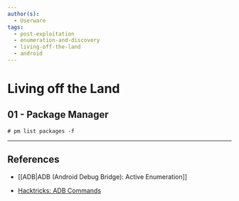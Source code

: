 ```yaml
---
author(s):
  - Userware
tags:
  - post-exploitation
  - enumeration-and-discovery
  - living-off-the-land
  - android
---
```

# Living off the Land

## 01 - Package Manager

```
# pm list packages -f
```

---
## References

- [[ADB|ADB (Android Debug Bridge): Active Enumeration]]

- [Hacktricks: ADB Commands](https://book.hacktricks.xyz/mobile-pentesting/android-app-pentesting/adb-commands)